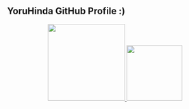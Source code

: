 ## YoruHinda GitHub Profile :)
<div align="center">
  <a href="https://github.com/YoruHinda">
    <img height="180em" src="https://github-readme-stats.vercel.app/api?username=YoruHinda&show_icons=true&theme=dark&include_all_commits=true&count_private=true"/>
    <img height="130em" src="https://github-readme-stats.vercel.app/api/top-langs/?username=YoruHinda&layout=compact&langs_count=7&theme=dark"/>
</div>
